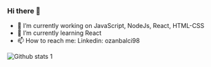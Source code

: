 ### Hi there 👋

- 🔭 I’m currently working on JavaScript, NodeJs, React, HTML-CSS
- 🌱 I’m currently learning React
- 📫 How to reach me: Linkedin: ozanbalci98

<!-- ### Languages and Tools:
![MongoDB](https://img.shields.io/badge/MongoDB-%234ea94b.svg?style=for-the-badge&logo=mongodb&logoColor=white) -->

![Github stats 1](https://github-readme-stats.vercel.app/api?username=ozanbalcii&show_icons=true&theme=gradient) 


